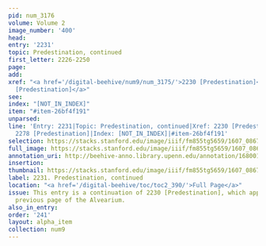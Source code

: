 ```yaml
---
pid: num_3176
volume: Volume 2
image_number: '400'
head:
entry: '2231'
topic: Predestination, continued
first_letter: 2226-2250
page:
add:
xref: "<a href='/digital-beehive/num9/num_3175/'>2230 [Predestination]</a>|<a href='/digital-beehive/num10/num_3238/'>2278
  [Predestination]</a>"
see:
index: "[NOT_IN_INDEX]"
item: "#item-26bf4f191"
unparsed:
line: 'Entry: 2231|Topic: Predestination, continued|Xref: 2230 [Predestination]|Xref:
  2278 [Predestination]|Index: [NOT_IN_INDEX]|#item-26bf4f191'
selection: https://stacks.stanford.edu/image/iiif/fm855tg5659/1607_0867/813,259,2910,952/full/0/default.jpg
full_image: https://stacks.stanford.edu/image/iiif/fm855tg5659/1607_0867/full/full/0/default.jpg
annotation_uri: http://beehive-anno.library.upenn.edu/annotation/1680018562955
insertion:
thumbnail: https://stacks.stanford.edu/image/iiif/fm855tg5659/1607_0867/813,259,600,180/250,/0/default.jpg
label: 2231. Predestination, continued
location: "<a href='/digital-beehive/toc/toc2_390/'>Full Page</a>"
issue: This entry is a continuation of 2230 [Predestination], which appears on the
  previous page of the Alvearium.
also_in_entry:
order: '241'
layout: alpha_item
collection: num9
---
```

